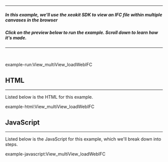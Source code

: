 
---
##### In this example, we'll use the xeokit SDK to view an IFC file within multiple canvases in the browser 
##### Click on the preview below to run the example. Scroll down to learn how it's made.
---

<br>

example-run:View_multiView_loadWebIFC

## HTML

---

Listed below is the HTML for this example.

example-html:View_multiView_loadWebIFC

## JavaScript

---

Listed below is the JavaScript for this example, which we'll break down into steps.

example-javascript:View_multiView_loadWebIFC

